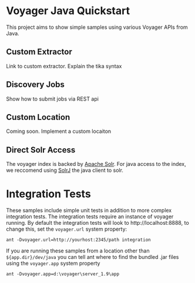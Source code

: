 Voyager Java Quickstart
========================

This project aims to show simple samples using various Voyager APIs from Java.


Custom Extractor
----------------

Link to custom extractor.  Explain the tika syntax



Discovery Jobs
--------------

Show how to submit jobs via REST api



Custom Location
---------------

Coming soon.  Implement a custom locaiton



Direct Solr Access
------------------

The voyager index is backed by [Apache Solr](http://lucene.apache.org/solr/).  For java access to the 
index, we reccomend using [SolrJ](https://cwiki.apache.org/confluence/display/solr/Using+SolrJ) the java
client to solr.



Integration Tests
=================

These samples include simple unit tests in addition to more complex integration tests.  The integration 
tests require an instance of voyager running.  By default the integration tests will look to http://localhost:8888, 
to change this, set the <code>voyager.url</code> system property:

    ant -Dvoyager.url=http://yourhost:2345/path integration

If you are running these samples from a location other than <code>${app.dir}/dev/java</code> you can 
tell ant where to find the bundled .jar files using the <code>voyager.app</code> system property

    ant -Dvoyager.app=d:\voyager\server_1.9\app 
















